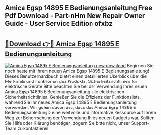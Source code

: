 ## Amica Egsp 14895 E Bedienungsanleitung Free Pdf Download - Part-nHm New Repair Owner Guide - User Service Edition ofxbz

# <h2><a href="http://df4w2u.blite.top/?on=Amica+Egsp+14895+E+Bedienungsanleitung">🔗Download 👉🔴 Amica Egsp 14895 E Bedienungsanleitung</a></h2>

[![Amica Egsp 14895 E Bedienungsanleitung new download](https://i.imgur.com/lujVjoI.png)](http://df4w2u.blite.top/?on=Amica+Egsp+14895+E+Bedienungsanleitung)
Beginnen Sie noch heute mit Ihrem neuen Amica Egsp 14895 E Bedienungsanleitung! Dieses Benutzerhandbuch bietet einen detaillierten Überblick über die Merkmale und Funktionen des Produkts. Sicherheitsrichtlinien für elektrische Geräte Bitte beachten Sie bei der Verwendung Ihres neuen Amica Egsp 14895 E Bedienungsanleitung alle elektrischen Sicherheitsrichtlinien. Genießen Sie die Effizienz der Funktionsliste, während Sie Ihr neues Amica Egsp 14895 E Bedienungsanleitung verwenden. Wir gehen davon aus, dass das Amica Egsp 14895 E BedienungsanleitungD eine wertvolle und informative Ressource auf Ihrem Weg zur Beherrschung der Verwendung Ihres neuen Gadgets war. Sollten Sie Hilfe oder Klärung benötigen, zögern Sie bitte nicht, unser Support-Team zu kontaktieren.
